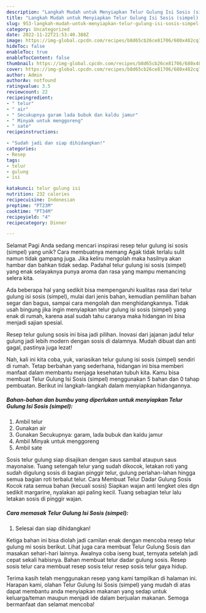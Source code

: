 ```yaml
---
description: "Langkah Mudah untuk Menyiapkan Telur Gulung Isi Sosis (simpel) yang Enak, Sempurna"
title: "Langkah Mudah untuk Menyiapkan Telur Gulung Isi Sosis (simpel) yang Enak, Sempurna"
slug: 953-langkah-mudah-untuk-menyiapkan-telur-gulung-isi-sosis-simpel-yang-enak-sempurna
category: Uncategorized
date: 2022-11-22T21:53:40.388Z
image: https://img-global.cpcdn.com/recipes/b8d65cb26ce81706/680x482cq70/telur-gulung-isi-sosis-simpel-foto-resep-utama.jpg
hideToc: false
enableToc: true
enableTocContent: false
thumbnail: https://img-global.cpcdn.com/recipes/b8d65cb26ce81706/680x482cq70/telur-gulung-isi-sosis-simpel-foto-resep-utama.jpg
cover: https://img-global.cpcdn.com/recipes/b8d65cb26ce81706/680x482cq70/telur-gulung-isi-sosis-simpel-foto-resep-utama.jpg
author: Admin
authorAv: notfound
ratingvalue: 3.5
reviewcount: 22
recipeingredient:
- " telur"
- " air"
- " Secukupnya garam lada bubuk dan kaldu jamur"
- " Minyak untuk menggoreng"
- " sate"
recipeinstructions:

- "Sudah jadi dan siap dihidangkan!"
categories:
- Resep
tags:
- telur
- gulung
- isi

katakunci: telur gulung isi 
nutrition: 232 calories
recipecuisine: Indonesian
preptime: "PT23M"
cooktime: "PT34M"
recipeyield: "4"
recipecategory: Dinner

---
```



Selamat Pagi Anda sedang mencari inspirasi resep telur gulung isi sosis (simpel) yang unik? Cara membuatnya memang Agak tidak terlalu sulit namun tidak gampang juga. Jika keliru mengolah maka hasilnya akan hambar dan bahkan tidak sedap. Padahal telur gulung isi sosis (simpel) yang enak selayaknya punya aroma dan rasa yang mampu memancing selera kita.


Ada beberapa hal yang sedikit bisa mempengaruhi kualitas rasa dari telur gulung isi sosis (simpel), mulai dari jenis bahan, kemudian pemilihan bahan segar dan bagus, sampai cara mengolah dan menghidangkannya. Tidak usah bingung jika ingin menyiapkan telur gulung isi sosis (simpel) yang enak di rumah, karena asal sudah tahu caranya maka hidangan ini bisa menjadi sajian spesial.

Resep telur gulung sosis ini bisa jadi pilihan. Inovasi dari jajanan jadul telur gulung jadi lebih modern dengan sosis di dalamnya. Mudah dibuat dan anti gagal, pastinya juga lezat!


Nah, kali ini kita coba, yuk, variasikan telur gulung isi sosis (simpel) sendiri di rumah. Tetap berbahan yang sederhana, hidangan ini bisa memberi manfaat dalam membantu menjaga kesehatan tubuh kita. Kamu bisa membuat Telur Gulung Isi Sosis (simpel) menggunakan 5 bahan dan 0 tahap pembuatan. Berikut ini langkah-langkah dalam menyiapkan hidangannya.

<!--inarticleads1-->

##### Bahan-bahan dan bumbu yang diperlukan untuk menyiapkan Telur Gulung Isi Sosis (simpel):

1. Ambil  telur
1. Gunakan  air
1. Gunakan  Secukupnya: garam, lada bubuk dan kaldu jamur
1. Ambil  Minyak untuk menggoreng
1. Ambil  sate


Sosis telur gulung siap disajikan dengan saus sambal ataupun saus mayonaise. Tuang setengah telur yang sudah dikocok, letakan roti yang sudah digulung sosis di bagian pinggir telur, gulung perlahan-lahan hingga semua bagian roti terbalut telur. Cara Membuat Telur Dadar Gulung Sosis Kocok rata semua bahan (kecuali sosis) Siapkan wajan anti lengket oles dgn sedikit margarine, nyalakan api paling kecil. Tuang sebagian telur lalu letakan sosis di pinggir wajan. 

<!--inarticleads2-->

##### Cara memasak Telur Gulung Isi Sosis (simpel):


1. Selesai dan siap dihidangkan!

Ketiga bahan ini bisa diolah jadi camilan enak dengan mencoba resep telur gulung mi sosis berikut. Lihat juga cara membuat Telur Gulung Sosis dan masakan sehari-hari lainnya. Awalnya coba iseng buat, ternyata setelah jadi cepat sekali habisnya. Bahan membuat telur dadar gulung sosis. Resep sosis telur cara membuat resep sosis telur resep sosis telur gaya hidup. 

Terima kasih telah menggunakan resep yang kami tampilkan di halaman ini. Harapan kami, olahan Telur Gulung Isi Sosis (simpel) yang mudah di atas dapat membantu anda menyiapkan makanan yang sedap untuk keluarga/teman maupun menjadi ide dalam berjualan makanan. Semoga bermanfaat dan selamat mencoba!
